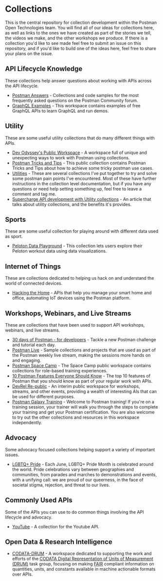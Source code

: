 # Collections
This is the central repository for collection development within the Postman Open Technologies team. You will find all of our ideas for collections here, as well as links to the ones we have created as part of the stories we tell, the videos we make, and the other workshops we produce. If there is a collection you'd like to see made feel free to submit an issue on this repository, and if you'd like to build one of the ideas here, feel free to share your plans on the issue.

## API Lifecycle Knowledge
These collections help answer questions about working with APIs across the API lifecycle.

- [Postman Answers](https://www.postman.com/postman/workspace/postman-answers/overview) - Collections and code samples for the most frequently asked questions on the Postman Community forum.
- [GraphQL Examples](https://www.postman.com/devrel/workspace/graphql-examples/overview) - This workspace contains examples of free GraphQL APIs to learn GraphQL and run demos.

## Utility
These are some useful utility collections that do many different things with APIs.

- [Dev Odyssey's Public Workspace](https://www.postman.com/odevodyssey/workspace/dev-odyssey-s-public-workspace/overview) - A workspace full of unique and unexpecting ways to work with Postman using collections.
- [Postman Tricks and Tips](https://www.postman.com/praveendvd-public/workspace/postman-tricks-and-tips/overview) - This public collection contains Postman Tricks and Tips about how to achieve some tricky postman use cases.
- [Utilities](https://www.postman.com/carson-hunter-team/workspace/utilities/overview) - These are several collections I've put together to try and solve some postman pain points I've encountered. Most of these have further instructions in the collection level documentation, but if you have any questions or need help setting something up, feel free to leave a comment and tag me.
- [Supercharge API development with Utility collections]( https://blog.postman.com/supercharge-api-development-with-utility-collections/) - An article that talks about utility collections, and the benefits it's provides.

## Sports
These are some useful collection for playing around with different data used as sport.

- [Peloton Data Playground](https://www.postman.com/carson-hunter-team/workspace/peloton/overview) - This collection lets users explore their Peloton workout data using data visualizations. 

## Internet of Things
These are collections dedicated to helping us hack on and understand the world of connected devices.

- [Hacking the Home](https://www.postman.com/devrel/workspace/hacking-the-home/overview) - APIs that help you manage your smart home and office, automating IoT devices using the Postman platform.

## Workshops, Webinars, and Live Streams
These are collections that have been used to support API workshops, webinars, and live streams.

- [30 days of Postman - for developers](https://www.postman.com/postman/workspace/30-days-of-postman-for-developers/overview) - Tackle a new Postman challenge and tutorial each day.
- [Postman Live](https://www.postman.com/postman/workspace/postman-live/overview) - Sample collections and projects that are used as part of the Postman weekly live stream, making the sessions more hands on and engaging.
- [Postman Space Camp](https://www.postman.com/postman/workspace/postman-space-camp/overview) - The Space Camp public workspace contains collections for role-based training experiences.
- [10 Postman Features Everyone Should Know](https://www.postman.com/devrel/workspace/10-postman-features-everyone-should-know/overview) - The top 10 features of Postman that you should know as part of your regular work with APIs.
- [DevRel Re-public](https://www.postman.com/devrel/workspace/devrel-re-public/overview) - An interim public workspace for workshops, streams, and other events, providing a wealth of interesting AIs that can be used for different purposes.
- [Postman Galaxy Training](https://www.postman.com/postman/workspace/postman-galaxy-training/overview) - Welcome to Postman training! If you're on a training session, your trainer will walk you through the steps to complete your training and get your Postman certification. You are also welcome to try out the other collections and resources in this workspace independently.

## Advocacy
Some advocacy focused collections helping support a variety of important issues.

- [LGBTQ+ Pride](https://www.postman.com/postman/workspace/lgbtq-pride/overview) - Each June, LGBTQ+ Pride Month is celebrated around the world. Pride celebrations vary between geographies and communities, from parades and marches to demonstrations and events, with a unifying call: we are proud of our queerness, in the face of societal stigma, rejection, and threat to our lives.

## Commonly Used APIs
Some of the APIs you can use to do common things involving the API lifecycle and advocacy.

- [YouTube](https://www.postman.com/api-evangelist/workspace/youtube/overview) - A collection for the Youtube API.

## Open Data & Research Intelligence

- [CODATA-DRUM](https://www.postman.com/postman/workspace/postman-open-technologies-codata-drum/overview) - A workspace dedicated to supporting the work and efforts of the [CODATA Digital Representation of Units of Measurement (DRUM)](https://codata.org/initiatives/task-groups/drum/) task group, focusing on making [FAIR](https://www.go-fair.org/) compliant information on quantities, units, and constants available in machine actionable formats over APIs.



